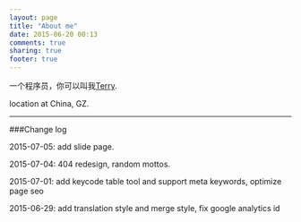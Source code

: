```yaml
---
layout: page
title: "About me"
date: 2015-06-20 00:13
comments: true
sharing: true
footer: true
---
```



一个程序员，你可以叫我[Terry](https://github.com/icai). 

<i class="fa fa-map-marker fa-lg"></i><span class="sr-only">location at</span> China, GZ.


-------



###Change log

2015-07-05:  add slide page.

2015-07-04:  404 redesign, random mottos.

2015-07-01:  add keycode table tool and support meta keywords, optimize page seo

2015-06-29:  add translation style and merge style, fix google analytics id




